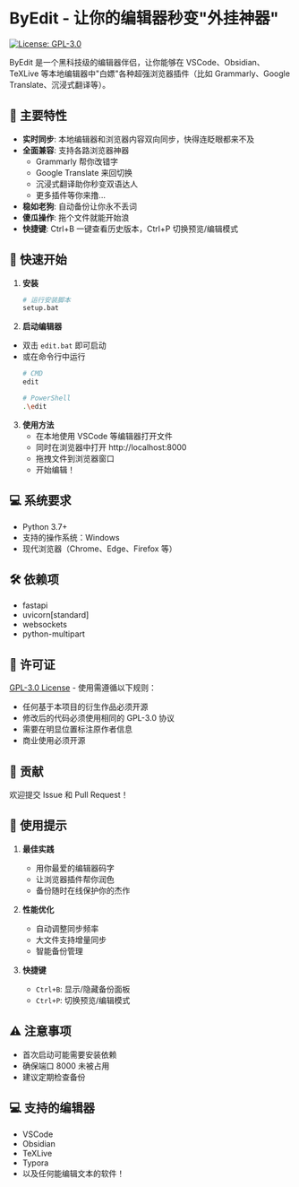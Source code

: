 # ByEdit - 让你的编辑器秒变"外挂神器"

[![License: GPL-3.0](https://img.shields.io/badge/License-GPLv3-blue.svg)](https://www.gnu.org/licenses/gpl-3.0)

ByEdit 是一个黑科技级的编辑器伴侣，让你能够在 VSCode、Obsidian、TeXLive 等本地编辑器中"白嫖"各种超强浏览器插件（比如 Grammarly、Google Translate、沉浸式翻译等）。

## 🌟 主要特性

- **实时同步**: 本地编辑器和浏览器内容双向同步，快得连眨眼都来不及
- **全面兼容**: 支持各路浏览器神器
  - Grammarly 帮你改错字
  - Google Translate 来回切换
  - 沉浸式翻译助你秒变双语达人
  - 更多插件等你来撸...
- **稳如老狗**: 自动备份让你永不丢词
- **傻瓜操作**: 拖个文件就能开始浪
- **快捷键**: Ctrl+B 一键查看历史版本，Ctrl+P 切换预览/编辑模式

## 🚀 快速开始

1. **安装**
   ```bash
   # 运行安装脚本
   setup.bat
   ```

2. **启动编辑器**
 - 双击 `edit.bat` 即可启动
 - 或在命令行中运行
   ```bash
   # CMD
   edit

   # PowerShell
   .\edit
   ```

3. **使用方法**
   - 在本地使用 VSCode 等编辑器打开文件
   - 同时在浏览器中打开 http://localhost:8000
   - 拖拽文件到浏览器窗口
   - 开始编辑！

## 💻 系统要求

- Python 3.7+
- 支持的操作系统：Windows
- 现代浏览器（Chrome、Edge、Firefox 等）

## 🛠️ 依赖项

- fastapi
- uvicorn[standard]
- websockets
- python-multipart

## 📝 许可证

[GPL-3.0 License](LICENSE) - 使用需遵循以下规则：
- 任何基于本项目的衍生作品必须开源
- 修改后的代码必须使用相同的 GPL-3.0 协议
- 需要在明显位置标注原作者信息
- 商业使用必须开源

## 🤝 贡献

欢迎提交 Issue 和 Pull Request！

## 🎯 使用提示

1. **最佳实践**
   - 用你最爱的编辑器码字
   - 让浏览器插件帮你润色
   - 备份随时在线保护你的杰作

2. **性能优化**
   - 自动调整同步频率
   - 大文件支持增量同步
   - 智能备份管理

3. **快捷键**
   - `Ctrl+B`: 显示/隐藏备份面板
   - `Ctrl+P`: 切换预览/编辑模式
## ⚠️ 注意事项

- 首次启动可能需要安装依赖
- 确保端口 8000 未被占用
- 建议定期检查备份

## 💻 支持的编辑器

- VSCode
- Obsidian
- TeXLive
- Typora
- 以及任何能编辑文本的软件！